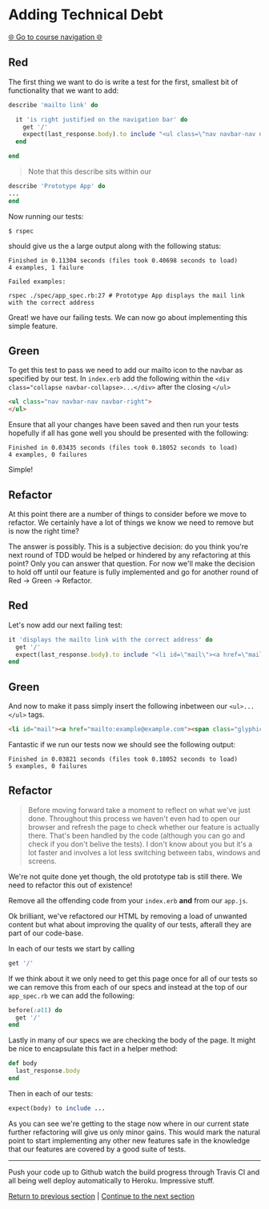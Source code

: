 Adding Technical Debt
=====================

[:globe_with_meridians: Go to course navigation :globe_with_meridians:](./navigation.md)

Red
---

The first thing we want to do is write a test for the first, smallest bit of functionality that we want to add:

```ruby
describe 'mailto link' do

  it 'is right justified on the navigation bar' do
    get '/'
    expect(last_response.body).to include "<ul class=\"nav navbar-nav navbar-right\">"
  end

end
```

> Note that this describe sits within our 

```ruby
describe 'Prototype App' do
...
end
```

Now running our tests:

```
$ rspec
```

should give us the a large output along with the following status:

```
Finished in 0.11304 seconds (files took 0.40698 seconds to load)
4 examples, 1 failure

Failed examples:

rspec ./spec/app_spec.rb:27 # Prototype App displays the mail link with the correct address
```

Great! we have our failing tests. We can now go about implementing this simple feature.

Green
-----

To get this test to pass we need to add our mailto icon to the navbar as specified by our test. In `index.erb` add the following within the `<div class="collapse navbar-collapse>...</div>` after the closing `</ul>`

```html
<ul class="nav navbar-nav navbar-right">
</ul>
```

Ensure that all your changes have been saved and then run your tests hopefully if all has gone well you should be presented with the following:

```
Finished in 0.03435 seconds (files took 0.18052 seconds to load)
4 examples, 0 failures
```

Simple!

Refactor
--------

At this point there are a number of things to consider before we move to refactor. We certainly have a lot of things we know we need to remove but is now the right time? 

The answer is possibly. This is a subjective decision: do you think you're next round of TDD would be helped or hindered by any refactoring at this point? Only you can answer that question. For now we'll make the decision to hold off until our feature is fully implemented and go for another round of Red -> Green -> Refactor.

Red
---

Let's now add our next failing test:

```ruby
it 'displays the mailto link with the correct address' do
  get '/'
  expect(last_response.body).to include "<li id=\"mail\"><a href=\"mailto:example@example.com\"><span class=\"glyphicon glyphicon-envelope\"></span></a></li>"
end
```

Green
-----

And now to make it pass simply insert the following inbetween our `<ul>...</ul>` tags.

```html
<li id="mail"><a href="mailto:example@example.com"><span class="glyphicon glyphicon-envelope"></span></a></li>
```

Fantastic if we run our tests now we should see the following output:

```
Finished in 0.03821 seconds (files took 0.18052 seconds to load)
5 examples, 0 failures
```

Refactor
--------

> Before moving forward take a moment to reflect on what we've just done. Throughout this process we haven't even had to open our browser and refresh the page to check whether our feature is actually there. That's been handled by the code (although you can go and check if you don't belive the tests). I don't know about you but it's a lot faster and involves a lot less switching between tabs, windows and screens.

We're not quite done yet though, the old prototype tab is still there. We need to refactor this out of existence!

Remove all the offending code from your `index.erb` **and** from our `app.js`.

Ok brilliant, we've refactored our HTML by removing a load of unwanted content but what about improving the quality of our tests, afterall they are part of our code-base.

In each of our tests we start by calling

```ruby
get '/'
```

If we think about it we only need to get this page once for all of our tests so we can remove this from each of our specs and instead at the top of our `app_spec.rb` we can add the following:

```ruby
before(:all) do
  get '/'
end
```

Lastly in many of our specs we are checking the body of the page. It might be nice to encapsulate this fact in a helper method:

```ruby
def body
  last_response.body
end
```

Then in each of our tests:

```ruby
expect(body) to include ...
```

As you can see we're getting to the stage now where in our current state further refactoring will give us only minor gains. This would mark the natural point to start implementing any other new features safe in the knowledge that our features are covered by a good suite of tests.

----------------

Push your code up to Github watch the build progress through Travis CI and all being well deploy automatically to Heroku. Impressive stuff.

[Return to previous section](../courseSections/section16.md) | [Continue to the next section](../courseSections/section17.md)
